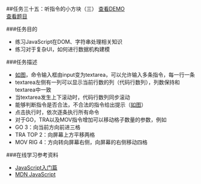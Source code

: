 ##任务三十五：听指令的小方块（三）
[查看DEMO](https://rawgit.com/cjlalala/2016-IFE/master/phase02/task35/task35.html)<br>
[查看题目](http://ife.baidu.com/2016/task/detail?taskId=35)

###任务目的
* 练习JavaScript在DOM、字符串处理相关知识
* 练习对于复杂UI，如何进行数据机构建模

###任务描述
* [如图](http://7xrp04.com1.z0.glb.clouddn.com/task_2_35_1.jpg)，命令输入框由input变为textarea，可以允许输入多条指令，每一行一条
* textarea左侧有一列可以显示当前行数的列（代码行数列），列数保持和textarea中一致
* 当textarea发生上下滚动时，代码行数列同步滚动
* 能够判断指令是否合法，不合法的指令给出提示（[如图](http://7xrp04.com1.z0.glb.clouddn.com/task_2_35_2.jpg)）
* 点击执行时，依次逐条执行所有命令
* 对于GO，TRA以及MOV指令增加可以移动格子数量的参数，例如
* GO 3：向当前方向前进三格
* TRA TOP 2：向屏幕上方平移两格
* MOV RIG 4：方向转向屏幕右侧，向屏幕的右侧移动四格

###在线学习参考资料
* [JavaScript入门篇](http://www.imooc.com/view/36)
* [MDN JavaScript](https://developer.mozilla.org/zh-CN/docs/Web/JavaScript)
